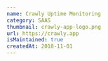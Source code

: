 ```yaml
---
name: Crawly Uptime Monitoring
category: SAAS
thumbnail: crawly-app-logo.png
url: https://crawly.app
isMaintained: true
createdAt: 2018-11-01
---
```


